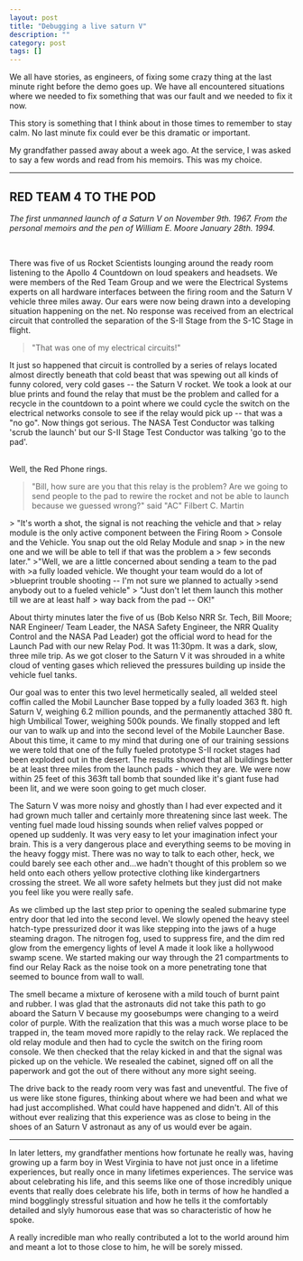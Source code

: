 ```yaml
---
layout: post
title: "Debugging a live saturn V"
description: ""
category: post
tags: []
---
```


We all have stories, as engineers, of fixing some crazy thing at the
last minute right before the demo goes up. We have all encountered
situations where we needed to fix something that was our fault and we
needed to fix it now.

This story is something that I think about in those times to remember
to stay calm. No last minute fix could ever be this dramatic or
important.

My grandfather passed away about a week ago. At the service, I was
asked to say a few words and read from his memoirs. This was my
choice.

----

## RED TEAM 4 TO THE POD

*The first unmanned launch of a Saturn V on November 9th. 1967. From
 the personal memoirs and the pen of William E. Moore
 January 28th. 1994.*

<br />

There was five of us Rocket Scientists lounging around the ready room
listening to the Apollo 4 Countdown on loud speakers and headsets. We
were members of the Red Team Group and we were the Electrical Systems
experts on all hardware interfaces between the firing room and the
Saturn V vehicle three miles away. Our ears were now being drawn into
a developing situation happening on the net. No response was received
from an electrical circuit that controlled the separation of the S-II
Stage from the S-1C Stage in flight.
> "That was one of my electrical circuits!"

It just so happened that circuit is controlled by a series of relays
located almost directly beneath that cold beast that was spewing out
all kinds of funny colored, very cold gases -- the Saturn V rocket. We
took a look at our blue prints and found the relay that must be the
problem and called for a recycle in the countdown to a point where we
could cycle the switch on the electrical networks console to see if
the relay would pick up -- that was a "no go". Now things got
serious. The NASA Test Conductor was talking 'scrub the launch' but
our S-II Stage Test Conductor was talking 'go to the pad'.

<br />
Well, the Red Phone rings.

> "Bill, how sure are you that this relay is the problem? Are we going
> to send people to the pad to rewire the rocket and not be able to
> launch because we guessed wrong?" said "AC" Filbert C. Martin

<span>
> "It's worth a shot, the signal is not reaching the vehicle and that
> relay module is the only active component between the Firing Room
> Console and the Vehicle. You snap out the old Relay Module and snap
> in the new one and we will be able to tell if that was the problem a
> few seconds later."

<span>
>"Well, we are a little concerned about sending a team to the pad with
>a fully loaded vehicle. We thought your team would do a lot of
>blueprint trouble shooting -- I'm not sure we planned to actually
>send anybody out to a fueled vehicle"

<span>
> "Just don't let them launch this mother till we are at least half
> way back from the pad -- OK!"

About thirty minutes later the five of us (Bob Kelso NRR Sr. Tech,
Bill Moore; NAR Engineer/ Team Leader, the NASA Safety Engineer, the
NRR Quality Control and the NASA Pad Leader) got the official word to
head for the Launch Pad with our new Relay Pod. It was 11:30pm. It was
a dark, slow, three mile trip. As we got closer to the Saturn V it was
shrouded in a white cloud of venting gases which relieved the
pressures building up inside the vehicle fuel tanks.

Our goal was to enter this two level hermetically sealed, all welded
steel coffin called the Mobil Launcher Base topped by a fully loaded
363 ft. high Saturn V, weighing 6.2 million pounds, and the
permanently attached 380 ft. high Umbilical Tower, weighing 500k
pounds. We finally stopped and left our van to walk up and into the
second level of the Mobile Launcher Base. About this time, it came to
my mind that during one of our training sessions we were told that one
of the fully fueled prototype S-II rocket stages had been exploded out
in the desert. The results showed that all buildings better be at
least three miles from the launch pads - which they are. We were now
within 25 feet of this 363ft tall bomb that sounded like it's giant
fuse had been lit, and we were soon going to get much closer.

The Saturn V was more noisy and ghostly than I had ever expected and
it had grown much taller and certainly more threatening since last
week. The venting fuel made loud hissing sounds when relief valves
popped or opened up suddenly. It was very easy to let your imagination
infect your brain. This is a very dangerous place and everything seems
to be moving in the heavy foggy mist. There was no way to talk to each
other, heck, we could barely see each other and...we hadn't thought of
this problem so we held onto each others yellow protective clothing
like kindergartners crossing the street. We all wore safety helmets
but they just did not make you feel like you were really safe.

As we climbed up the last step prior to opening the sealed submarine
type entry door that led into the second level. We slowly opened the
heavy steel hatch-type pressurized door it was like stepping into the
jaws of a huge steaming dragon. The nitrogen fog, used to suppress
fire, and the dim red glow from the emergency lights of level A made
it look like a hollywood swamp scene. We started making our way
through the 21 compartments to find our Relay Rack as the noise took
on a more penetrating tone that seemed to bounce from wall to wall.

The smell became a mixture of kerosene with a mild touch of burnt
paint and rubber. I was glad that the astronauts did not take this
path to go aboard the Saturn V because my goosebumps were changing to
a weird color of purple. With the realization that this was a much
worse place to be trapped in, the team moved more rapidly to the relay
rack. We replaced the old relay module and then had to cycle the
switch on the firing room console. We then checked that the relay
kicked in and that the signal was picked up on the vehicle. We
resealed the cabinet, signed off on all the paperwork and got the out
of there without any more sight seeing.

The drive back to the ready room very was fast and uneventful. The
five of us were like stone figures, thinking about where we had been
and what we had just accomplished. What could have happened and
didn't. All of this without ever realizing that this experience was as
close to being in the shoes of an Saturn V astronaut as any of us
would ever be again.

----

In later letters, my grandfather mentions how fortunate he really was,
having growing up a farm boy in West Virginia to have not just once in
a lifetime experiences, but really once in many lifetimes
experiences. The service was about celebrating his life, and this
seems like one of those incredibly unique events that really does
celebrate his life, both in terms of how he handled a mind bogglingly
stressful situation and how he tells it the comfortably detailed and
slyly humorous ease that was so characteristic of how he spoke.

A really incredible man who really contributed a lot to the world
around him and meant a lot to those close to him, he will be sorely
missed.
